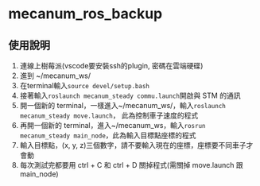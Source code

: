 # mecanum_ros_backup

## 使用說明
1. 連線上樹莓派(vscode要安裝ssh的plugin, 密碼在雲端硬碟)
2. 進到 ~/mecanum_ws/
3. 在terminal輸入```source devel/setup.bash```
4. 接著輸入```roslaunch mecanum_steady commu.launch```開啟與 STM 的通訊
5. 開一個新的 terminal，一樣進入~/mecanum_ws/，輸入```roslaunch mecanum_steady move.launch```，
此為控制車子速度的程式
6. 再開一個新的 terminal，進入~/mecanum_ws，輸入```rosrun mecanum_steady main_node```，此為輸入目標點座標的程式
7. 輸入目標點，(x, y, z)三個數字，請不要輸入現在的座標，座標要不同車子才會動
8. 每次測試完都要用 ctrl + C 和 ctrl + D 關掉程式(需關掉 move.launch 跟 main_node)

